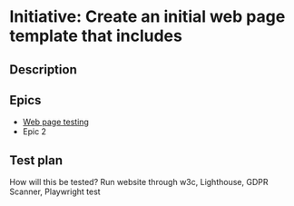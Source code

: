 # Initiative: Create an initial web page template that includes
## Description
## Epics
* [Web page testing](../../templates/theme/initiatives/epics/epic_1.md)
* Epic 2
## Test plan
How will this be tested?
Run website through w3c, Lighthouse, GDPR Scanner, Playwright test
